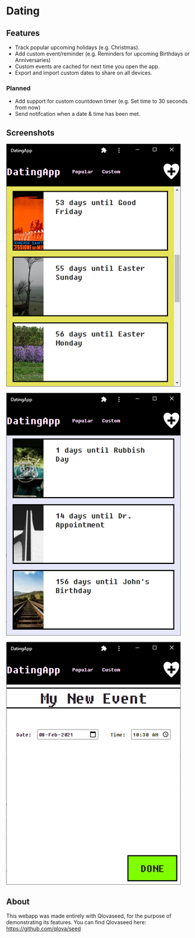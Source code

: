 # Dating

## Features

- Track popular upcoming holidays (e.g. Christmas).
- Add custom event/reminder (e.g. Reminders for upcoming Birthdays or Anniversaries)
- Custom events are cached for next time you open the app.
- Export and import custom dates to share on all devices.

### Planned

- Add support for custom countdown timer (e.g. Set time to 30 seconds from now)
- Send notifcation when a date & time has been met.

## Screenshots

![alt text](https://github.com/DemonZito/Dating/blob/main/media/Popular.png?raw=true)

![alt text](https://github.com/DemonZito/Dating/blob/main/media/Custom.png?raw=true)

![alt text](https://github.com/DemonZito/Dating/blob/main/media/New.png?raw=true)


## About

This webapp was made entirely with Qlovaseed, for the purpose of demonstrating its features.
You can find Qlovaseed here:
https://github.com/qlova/seed
